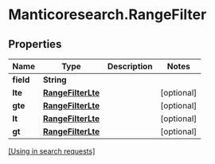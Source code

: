 # Manticoresearch.RangeFilter

## Properties

Name | Type | Description | Notes
------------ | ------------- | ------------- | -------------
**field** | **String** |  | 
**lte** | [**RangeFilterLte**](RangeFilterLte.md) |  | [optional] 
**gte** | [**RangeFilterLte**](RangeFilterLte.md) |  | [optional] 
**lt** | [**RangeFilterLte**](RangeFilterLte.md) |  | [optional] 
**gt** | [**RangeFilterLte**](RangeFilterLte.md) |  | [optional] 

[[Using in search requests]](SearchRequest.md#RangeFilter)



